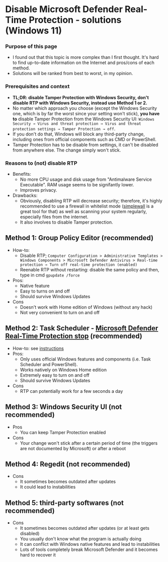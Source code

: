 # Disable Microsoft Defender Real-Time Protection - solutions (Windows 11)
### Purpose of this page  
- I found out that this topic is more complex than I first thought. It's hard to find up-to-date information on the Internet and pros/cons of each method.
- Solutions will be ranked from best to worst, in my opinion.
### Prerequisites and context
- **TL;DR: disable Tamper Protection with Windows Security, don't disable RTP with Windows Security, instead use Method 1 or 2.**  
- No matter which approach you choose (except the Windows Security one, which is by far the worst since your setting won't stick), **you have to** disable Tamper Protection from the Windows Security UI: `Windows Security → Virus and threat protection → Virus and threat protection settings → Tamper Protection → off`.  
- If you don't do that, Windows will block any third-party change, including ones from official components such as CMD or PowerShell.  
- Tamper Protection has to be disable from settings, it can't be disabled from anywhere else. The change simply won't stick.

### Reasons to (not) disable RTP
- Benefits:
  - No more CPU usage and disk usage from "Antimalware Service Executable". RAM usage seems to be signifantly lower. 
  - Improves privacy.
- Drawbacks:
  - Obviously, disabling RTP will decrease security; therefore, it's highly recommended to use a firewall in whitelist mode ([simplewall](https://github.com/henrypp/simplewall/) is a great tool for that) as well as scanning your system regularly, especially files from the internet.
  - It also involves to disable Tamper protection.

## Method 1: Group Policy Editor (recommended)
- How-to: 
  - Disable RTP; `Computer Configuration > Administrative Templates > Windows Components > Microsoft Defender Antivirus > Real-time protection → Turn off real-time protection (enabled)`
  - Reenable RTP without restarting: disable the same policy and then, type in cmd `gpupdate /force`
- Pros:
  - Native feature
  - Easy to turns on and off
  - Should survive Windows Updates
- Cons 
  -  Doesn't work with Home edition of Windows (without any hack)
  -  Not very convenient to turn on and off

## Method 2: Task Scheduler - [Microsoft Defender Real-Time Protection stop](https://github.com/duttyend/Microsoft-Defender-RTP-stop) (recommended)
- How-to: see [instructions](https://github.com/duttyend/Microsoft-Defender-RTP-stop#usage-guide)
- Pros: 
  - Only uses official Windows features and components (i.e. Task Scheduler and PowerShell).
  - Works natively on Windows Home edition
  - Extremely easy to turn on and off
  - Should survive Windows Updates
- Cons
  - RTP can potentially work for a few seconds a day

## Method 3: Windows Security UI (not recommended)
- Pros
  -  You can keep Tamper Protection enabled
- Cons 
  - Your change won't stick after a certain period of time (the triggers are not documented by Microsoft) or after a reboot

## Method 4: Regedit (not recommended)
- Cons
  - It sometimes becomes outdated after updates
  - It could lead to instabilities

## Method 5: third-party softwares (not recommended)
- Cons
  - It sometimes becomes outdated after updates (or at least gets disabled)
  - You usually don't know what the program is actually doing
  - It can conflict with Windows native features and lead to instabilities
  - Lots of tools completely break Microsoft Defender and it becomes hard to recover it
